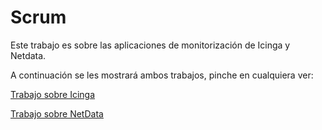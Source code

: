 # Scrum
Este trabajo es sobre las aplicaciones de monitorización de Icinga y Netdata.

A continuación se les mostrará ambos trabajos, pinche en cualquiera ver:

[Trabajo sobre Icinga](./Scrum_Icinga.md)

[Trabajo sobre NetData](./Scrum_Netdata_sp2.md)
